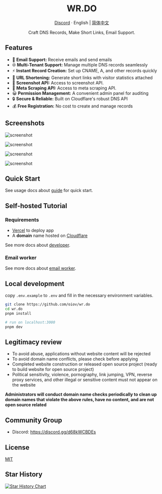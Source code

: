 <div align="center">
  <h1>WR.DO</h1>
  <p><a href="https://discord.com/invite/AHPQYuZu3m">Discord</a> · English | <a href="/README-zh.md">简体中文</a></p>
  <p>Craft DNS Records, Make Short Links, Email Support.</p>
  <!-- <img src="https://wr.do/_static/images/light-preview.png"/> -->
</div>

## Features

- 📮 **Email Support:** Receive emails and send emails
- 🌐 **Multi-Tenant Support:** Manage multiple DNS records seamlessly
- ⚡ **Instant Record Creation:** Set up CNAME, A, and other records quickly
- 🔗 **URL Shortening:** Generate short links with visitor statistics attached
- 📸 **Screenshot API:** Access to screenshot API.
- 💯 **Meta Scraping API:** Access to meta scraping API.
- 😀 **Permission Management:** A convenient admin panel for auditing
- 🔒 **Secure & Reliable:** Built on Cloudflare's robust DNS API
- 💰 **Free Registration:** No cost to create and manage records

## Screenshots

![screenshot](https://wr.do/_static/images/light-preview.png)

![screenshot](https://wr.do/_static/images/example_02.png)

![screenshot](https://wr.do/_static/images/example_01.png)

![screenshot](https://wr.do/_static/images/example_03.png)

## Quick Start

See usage docs about [guide](https://wr.do/docs/quick-start) for quick start.

## Self-hosted Tutorial

### Requirements

- [Vercel](https://vercel.com) to deploy app
- A **domain** name hosted on [Cloudflare](https://dash.cloudflare.com/)

See more docs about [developer](https://wr.do/docs/developer/installation).

### Email worker

See more docs about [email worker](https://wr.do/docs/developer/cloudflare-email-worker).

## Local development

copy `.env.example` to `.env` and fill in the necessary environment variables.

```bash
git clone https://github.com/oiov/wr.do
cd wr.do
pnpm install

# run on localhost:3000
pnpm dev
```

## Legitimacy review

- To avoid abuse, applications without website content will be rejected
- To avoid domain name conflicts, please check before applying
- Completed website construction or released open source project (ready to build website for open source project)
- Political sensitivity, violence, pornography, link jumping, VPN, reverse proxy services, and other illegal or sensitive content must not appear on the website

**Administrators will conduct domain name checks periodically to clean up domain names that violate the above rules, have no content, and are not open source related**

## Community Group

- Discord: https://discord.gg/d68kWCBDEs

## License

[MIT](/LICENSE.md)

## Star History

<a href="https://star-history.com/#oiov/wr.do&Date">
 <picture>
   <source media="(prefers-color-scheme: dark)" srcset="https://api.star-history.com/svg?repos=oiov/wr.do&type=Date&theme=dark" />
   <source media="(prefers-color-scheme: light)" srcset="https://api.star-history.com/svg?repos=oiov/wr.do&type=Date" />
   <img alt="Star History Chart" src="https://api.star-history.com/svg?repos=oiov/wr.do&type=Date" />
 </picture>
</a>